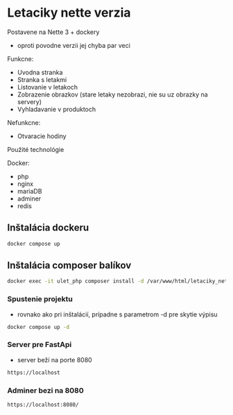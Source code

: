 
# Letaciky nette  verzia

Postavene na Nette 3 + dockery

- oproti povodne verzii jej chyba par veci

Funkcne:
- Uvodna stranka
- Stranka s letakmi
- Listovanie v letakoch
- Zobrazenie obrazkov (stare letaky nezobrazi, nie su uz obrazky na servery)
- Vyhladavanie v produktoch

Nefunkcne:
- Otvaracie hodiny

Použité technológie

Docker:
 - php
 - nginx
 - mariaDB
 - adminer
 - redis

## Inštalácia dockeru

```sh
docker compose up
```

## Inštalácia composer balíkov

```sh
docker exec -it ulet_php composer install -d /var/www/html/letaciky_nette
```


### Spustenie projektu

- rovnako ako pri inštalácií, prípadne s parametrom -d pre skytie výpisu

```sh
docker compose up -d
```


### Server pre FastApi

- server beží na porte 8080

```sh
https://localhost
```

### Adminer bezi na 8080

```sh
https://localhost:8080/
```
